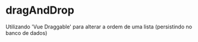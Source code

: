 # dragAndDrop
Utilizando 'Vue Draggable' para alterar a ordem de uma lista (persistindo no banco de dados)
